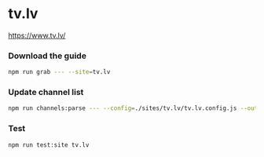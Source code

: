 # tv.lv

https://www.tv.lv/

### Download the guide

```sh
npm run grab --- --site=tv.lv
```

### Update channel list

```sh
npm run channels:parse --- --config=./sites/tv.lv/tv.lv.config.js --output=./sites/tv.lv/tv.lv.channels.xml
```

### Test

```sh
npm run test:site tv.lv
```
